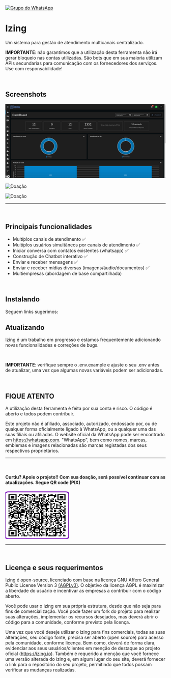 [![Grupo do WhatsApp](https://img.shields.io/badge/WhatsApp-Grupo%20IZING-brightgreen.svg)](https://chat.whatsapp.com/IIReEheixAx27ZbneHpskP)

# Izing

Um sistema para gestão de atendimento multicanais centralizado.


**IMPORTANTE**: não garantimos que a utilização desta ferramenta não irá gerar bloqueio nas contas utilizadas. São bots que em sua maioria utilizam APIs secundarias para comunicação com os fornecedores dos serviços. Use com responsabilidade!

<br/>

## Screenshots

![Doação](screenshots/Bot.gif)
<br/>

![Doação](screenshots/dashboard.gif)
<br/>

![Doação](screenshots/izing.gif)
___

<br/>

## Principais funcionalidades

- Multíplos canais de atendimento ✅
- Multíplos usuários simultâneos por canais de atendimento ✅
- Iniciar conversa com contatos existentes (whatsapp) ✅
- Construção de Chatbot interativo ✅
- Enviar e receber mensagens ✅
- Enviar e receber mídias diversas (imagens/áudio/documentos) ✅
- Multiempresas (abordagem de base compartilhada)

<br/>

## Instalando
Seguem links sugerimos:

## Atualizando

Izing é um trabalho em progresso e estamos frequentemente adicionando novas funcionalidades e correções de bugs.

<br/>

**IMPORTANTE**: verifique sempre o .env.example e ajuste o seu .env antes de atualizar, uma vez que algumas novas variáveis podem ser adicionadas.


<br/>

## FIQUE ATENTO

A utilização desta ferramenta é feita por sua conta e risco. O código é aberto e todos podem contribuir.

Este projeto não é afiliado, associado, autorizado, endossado por, ou de qualquer forma oficialmente ligado à WhatsApp, ou a qualquer uma das suas filiais ou afiliadas. O website oficial da WhatsApp pode ser encontrado em <https://whatsapp.com>. "WhatsApp", bem como nomes, marcas, emblemas e imagens relacionadas são marcas registadas dos seus respectivos proprietários.

--------------------------
<br/>


#### Curtiu? Apoie o projeto!! Com sua doação, será possível continuar com as atualizações. Segue QR code (PIX)  

[<img src="donate.jpeg" height="150" width="200"/>](donate.jpeg)

--------------------------
<br/>

## **Licença e seus requerimentos**

Izing é open-source, licenciado com base na licença GNU Affero General Public License Version 3 [(AGPLv3)](https://www.gnu.org/licenses/agpl-3.0.pt-br.html). O objetivo da licença AGPL é maximizar a liberdade do usuário e incentivar as empresas a contribuir com o código aberto.

Você pode usar o izing em sua própria estrutura, desde que não seja para fins de comercialização.
Você pode fazer um fork do projeto para realizar suas alterações, implementar os recursos desejados, mas deverá abrir o código para a comunidade, conforme previsto pela licença. 

Uma vez que você deseje utilizar o izing para fins comerciais, todas as suas alterações, seu código fonte, precisa ser aberto (open source) para acesso pela comunidade, conforme licença. Bem como, deverá de forma clara, evidenciar aos seus usuários/clientes em menção de destaque ao projeto oficial (https://izing.io). Também é requerido a menção que você fornece uma versão alterada do izing e, em algum lugar do seu site, deverá fornecer o link para o repositório do seu projeto, permitindo que todos possam verificar as mudanças realizadas.

